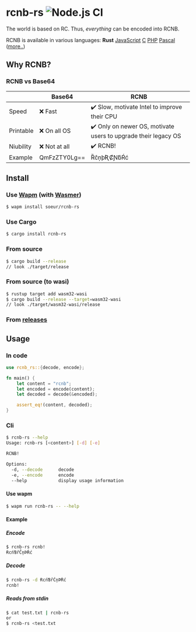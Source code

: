 # rcnb-rs ![Node.js CI](https://github.com/juzi5201314/rcnb-rs/workflows/bench/badge.svg)

The world is based on RC. Thus, *everything* can be encoded into RCNB.

RCNB is available in various languages: **Rust** [JavaScript](https://github.com/rcnbapp/RCNB.js) [C](https://github.com/rcnbapp/librcnb) [PHP](https://github.com/rcnbapp/RCNB.php) [Pascal](https://github.com/rcnbapp/RCNB.pas) ([more..](https://github.com/rcnbapp/))

## Why RCNB?

### RCNB vs Base64

|           | Base64       | RCNB                                                          |
|-----------|--------------|---------------------------------------------------------------|
| Speed     | ❌ Fast       | ✔️ Slow, motivate Intel to improve their CPU                   |
| Printable | ❌ On all OS  | ✔️ Only on newer OS, motivate users to upgrade their legacy OS |
| Niubility | ❌ Not at all | ✔️ RCNB!                                                     |
| Example   | QmFzZTY0Lg== | ȐĉņþƦȻƝƃŔć                                                    |

## Install

### Use [Wapm](https://wapm.io/) (with [Wasmer](https://wasmer.io/))
```bash
$ wapm install soeur/rcnb-rs
```

### Use Cargo
```bash
$ cargo install rcnb-rs
```

### From source
```bash
$ cargo build --release
// look ./target/release
```

### From source (to wasi)
```bash
$ rustup target add wasm32-wasi
$ cargo build --release --target=wasm32-wasi
// look ./target/wasm32-wasi/release
```

### From [releases](https://github.com/juzi5201314/rcnb-rs/releases)

## Usage

### In code
```rust
use rcnb_rs::{decode, encode};

fn main() {
    let content = "rcnb";
    let encoded = encode(content);
    let decoded = decode(&encoded);

    assert_eq!(content, decoded);
}
```

### Cli
```bash
$ rcnb-rs --help
Usage: rcnb-rs [<content>] [-d] [-e]

RCNB!

Options:
  -d, --decode      decode
  -e, --encode      encode
  --help            display usage information
```

#### Use wapm
```bash
$ wapm run rcnb-rs -- --help
```

#### Example
##### Encode
```bash
$ rcnb-rs rcnb!
ɌcńƁȓČņÞŔć
```
##### Decode
```bash
$ rcnb-rs -d ɌcńƁȓČņÞŔć
rcnb!
```
##### Reads from stdin
```bash
$ cat test.txt | rcnb-rs
or
$ rcnb-rs <test.txt
```